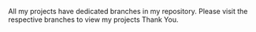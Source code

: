 All my projects have dedicated branches in my repository. Please visit the respective branches to view my projects 
Thank You.
